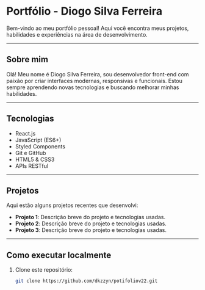 # Portfólio - Diogo Silva Ferreira

Bem-vindo ao meu portfólio pessoal! Aqui você encontra meus projetos, habilidades e experiências na área de desenvolvimento.

---

## Sobre mim

Olá! Meu nome é Diogo Silva Ferreira, sou desenvolvedor front-end com paixão por criar interfaces modernas, responsivas e funcionais. Estou sempre aprendendo novas tecnologias e buscando melhorar minhas habilidades.

---

## Tecnologias

- React.js
- JavaScript (ES6+)
- Styled Components
- Git e GitHub
- HTML5 & CSS3
- APIs RESTful

---

## Projetos

Aqui estão alguns projetos recentes que desenvolvi:

- **Projeto 1**: Descrição breve do projeto e tecnologias usadas.
- **Projeto 2**: Descrição breve do projeto e tecnologias usadas.
- **Projeto 3**: Descrição breve do projeto e tecnologias usadas.

---

## Como executar localmente

1. Clone este repositório:
   ```bash
   git clone https://github.com/dkzzyn/potifoliov22.git
